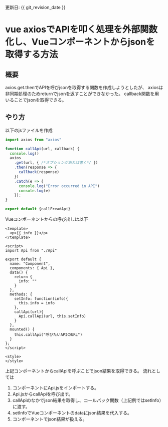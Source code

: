 更新日: {{ git_revision_date }}

# vue axiosでAPIを叩く処理を外部関数化し、Vueコンポーネントからjsonを取得する方法
## 概要
axios.get.thenでAPIを呼びjsonを取得する関数を作成しようとしたが、
axiosは非同期処理のためreturnでjsonを返すことができなかった。
callback関数を用いることでjsonを取得できる。

## やり方
以下のjsファイルを作成

```js:Api.js
import axios from "axios"

function callApi(url, callback) {
  console.log()
  axios
    .get(url, { /*オプションがあれば書く*/ })
    .then(response => {
      callback(response)
    })
    .catch(e => {
      console.log("Error occurred in API")
      console.log(e)
    });
}

export default {callFreadApi}
```

Vueコンポーネントからの呼び出しは以下

```vue:component.vue
<template>
  <p>{{ info }}</p>
</template>

<script>
import Api from "./Api"

export default {
  name: "Component",
  components: { Api },
  data() {
    return {
      info: ""
    }
  },
  methods: {
    setInfo: function(info){
      this.info = info
    },
    callApi(url){
      Api.callApi(url, this.setInfo)
    }
  },
  mounted() {
    this.callApi("呼びたいAPIのURL")
  }
};
</script>

<style>
</style>
```
上記コンポーネントからcallApiを呼ぶことでjson結果を取得できる。
流れとしては
1. コンポーネントにApi.jsをインポートする。
2. Api.jsからcallApiを呼び出す。
3. callApiのなかでjson結果を取得し、コールバック関数（上記例ではsetInfo）に渡す。
4. setInfoでVueコンポーネントのdataにjson結果を代入する。
5. コンポーネントでjson結果が扱える。

